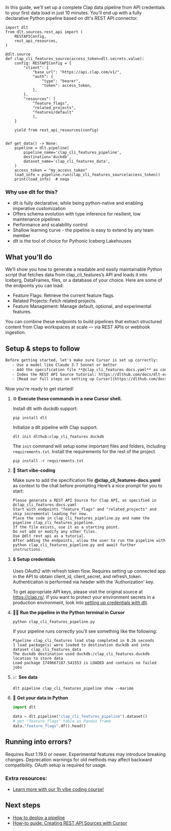 In this guide, we'll set up a complete Clap data pipeline from API credentials to your first data load in just 10 minutes. You'll end up with a fully declarative Python pipeline based on dlt's REST API connector.

```python-outcome
import dlt
from dlt.sources.rest_api import (
    RESTAPIConfig,
    rest_api_resources,
)

@dlt.source
def clap_cli_features_source(access_token=dlt.secrets.value):
    config: RESTAPIConfig = {
        "client": {
            "base_url": "https://api.clap.com/v1/",
            "auth": {
                "type": "bearer",
                "token": access_token,
            },
        },
        "resources": [
            "feature_flags",
            "related_projects",
            "features/default"
            ],
    }

    yield from rest_api_resources(config)


def get_data() -> None:
    pipeline = dlt.pipeline(
        pipeline_name='clap_cli_features_pipeline',
        destination='duckdb',
        dataset_name='clap_cli_features_data', 
    )
    access_token = "my_access_token"
    load_info = pipeline.run(clap_cli_features_source(access_token))
    print(load_info)  # noqa
```

### Why use dlt for this?

- dlt is fully declarative, while being python-native and enabling imperative customization
- Offers schema evolution with type inference for resilient, low maintenance pipelines
- Performance and scalability control
- Shallow learning curve - the pipeline is easy to extend by any team member
- dlt is the tool of choice for Pythonic Iceberg Lakehouses

## What you’ll do

We’ll show you how to generate a readable and easily maintainable Python script that fetches data from clap_cli_features’s API and loads it into Iceberg, DataFrames, files, or a database of your choice. Here are some of the endpoints you can load:

- Feature Flags: Retrieve the current feature flags.
- Related Projects: Fetch related projects.
- Feature Management: Manage default, optional, and experimental features.

You can combine these endpoints to build pipelines that extract structured content from Clap workspaces at scale — via REST APIs or webhook ingestion.

## Setup & steps to follow

```default
Before getting started, let's make sure Cursor is set up correctly:
   - Use a model like Claude 3.7 Sonnet or better
   - Add the specification file **@clap_cli_features-docs.yaml** as context
   - Index the REST API Source tutorial: https://dlthub.com/docs/dlt-ecosystem/verified-sources/rest_api/ and add it to context as **@dlt rest api**
   - [Read our full steps on setting up Cursor](https://dlthub.com/docs/dlt-ecosystem/llm-tooling/cursor-restapi#23-configuring-cursor-with-documentation)
```

Now you're ready to get started! 

1. ⚙️ **Execute these commands in a new Cursor shell.**
    
    Install dlt with duckdb support:
    ```shell
    pip install dlt
    ```

    Initialize a dlt pipeline with Clap support.
    ```shell
    dlt init dlthub:clap_cli_features duckdb
    ```

    The `init` command will setup some important files and folders, including `requirements.txt`. Install the requirements for the rest of the project.
    ```shell
    pip install -r requirements.txt
    ```
    
2. 🤠 **Start vibe-coding**
    
    Make sure to add the specification file **@clap_cli_features-docs.yaml** as context to the chat before prompting
    Here’s a nice prompt for you to start: 
    
    ```prompt
    Please generate a REST API Source for Clap API, as specified in @clap_cli_features-docs.yaml 
    Start with endpoints "feature_flags" and "related_projects" and skip incremental loading for now. 
    Place the code in clap_cli_features_pipeline.py and name the pipeline clap_cli_features_pipeline. 
    If the file exists, use it as a starting point. 
    Do not add or modify any other files. 
    Use @dlt rest api as a tutorial. 
    After adding the endpoints, allow the user to run the pipeline with python clap_cli_features_pipeline.py and await further instructions.
    ```

    
3. 🔒 **Setup credentials** 
    
    Uses OAuth2 with refresh token flow. Requires setting up connected app in the API to obtain client_id, client_secret, and refresh_token. Authentication is performed via header with the 'Authorization' key.
    
    To get appropriate API keys, please visit the original source at https://clap.rs/.
    If you want to protect your environment secrets in a production environment, look into [setting up credentials with dlt](https://dlthub.com/docs/walkthroughs/add_credentials).
    
4. 🏃‍♀️ **Run the pipeline in the Python terminal in Cursor**
    
    ```shell
    python clap_cli_features_pipeline.py
    ```
    
    If your pipeline runs correctly you’ll see something like the following:
    
    ```shell
    Pipeline clap_cli_features load step completed in 0.26 seconds
    1 load package(s) were loaded to destination duckdb and into dataset clap_cli_features_data
    The duckdb destination used duckdb:/clap_cli_features.duckdb location to store data
    Load package 1749667187.541553 is LOADED and contains no failed jobs
    ```
    
5. 📈 **See data**
    
    ```shell
    dlt pipeline clap_cli_features_pipeline show --marimo
    ```
    
6. 🐍 **Get your data in Python**
    
    ```python
    import dlt

   data = dlt.pipeline("clap_cli_features_pipeline").dataset()
   # get "feature_flags" table as Pandas frame
   data."feature_flags".df().head()
    ```

## Running into errors?

Requires Rust 1.19.0 or newer. Experimental features may introduce breaking changes. Deprecation warnings for old methods may affect backward compatibility. OAuth setup is required for usage.

### Extra resources:

- [Learn more with our 1h vibe coding course!](https://www.youtube.com/watch?v=GGid70rnJuM)

## Next steps

- [How to deploy a pipeline](https://dlthub.com/docs/walkthroughs/deploy-a-pipeline)
- [How-to guide: Creating REST API Sources with Cursor](https://dlthub.com/docs/dlt-ecosystem/llm-tooling/cursor-restapi)